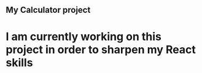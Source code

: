 ## My Calculator project
# I am currently working on this project in order to sharpen my React skills
